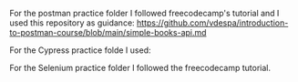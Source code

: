 For the postman practice folder I followed freecodecamp's tutorial and I used this repository as guidance: https://github.com/vdespa/introduction-to-postman-course/blob/main/simple-books-api.md

For the Cypress practice folde I used:

For the Selenium practice folder I followed the freecodecamp tutorial.
